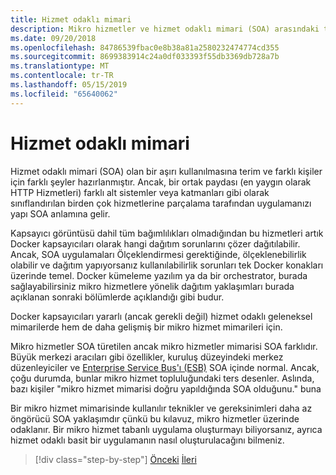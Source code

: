 ```yaml
---
title: Hizmet odaklı mimari
description: Mikro hizmetler ve hizmet odaklı mimari (SOA) arasındaki temel farklar öğrenin.
ms.date: 09/20/2018
ms.openlocfilehash: 84786539fbac0e8b38a81a2580232474774cd355
ms.sourcegitcommit: 8699383914c24a0df033393f55db3369db728a7b
ms.translationtype: MT
ms.contentlocale: tr-TR
ms.lasthandoff: 05/15/2019
ms.locfileid: "65640062"
---
```

# <a name="service-oriented-architecture"></a>Hizmet odaklı mimari

Hizmet odaklı mimari (SOA) olan bir aşırı kullanılmasına terim ve farklı kişiler için farklı şeyler hazırlanmıştır. Ancak, bir ortak paydası (en yaygın olarak HTTP Hizmetleri) farklı alt sistemler veya katmanları gibi olarak sınıflandırılan birden çok hizmetlerine parçalama tarafından uygulamanızı yapı SOA anlamına gelir.

Kapsayıcı görüntüsü dahil tüm bağımlılıkları olmadığından bu hizmetleri artık Docker kapsayıcıları olarak hangi dağıtım sorunlarını çözer dağıtılabilir. Ancak, SOA uygulamaları Ölçeklendirmesi gerektiğinde, ölçeklenebilirlik olabilir ve dağıtım yapıyorsanız kullanılabilirlik sorunları tek Docker konakları üzerinde temel. Docker kümeleme yazılım ya da bir orchestrator, burada sağlayabilirsiniz mikro hizmetlere yönelik dağıtım yaklaşımları burada açıklanan sonraki bölümlerde açıklandığı gibi budur.

Docker kapsayıcıları yararlı (ancak gerekli değil) hizmet odaklı geleneksel mimarilerde hem de daha gelişmiş bir mikro hizmet mimarileri için.

Mikro hizmetler SOA türetilen ancak mikro hizmetler mimarisi SOA farklıdır. Büyük merkezi aracıları gibi özellikler, kuruluş düzeyindeki merkez düzenleyiciler ve [Enterprise Service Bus'ı (ESB)](https://en.wikipedia.org/wiki/Enterprise_service_bus) SOA içinde normal. Ancak, çoğu durumda, bunlar mikro hizmet topluluğundaki ters desenler. Aslında, bazı kişiler "mikro hizmet mimarisi doğru yapıldığında SOA olduğunu." buna

Bir mikro hizmet mimarisinde kullanılır teknikler ve gereksinimleri daha az öngörücü SOA yaklaşımdır çünkü bu kılavuz, mikro hizmetler üzerinde odaklanır. Bir mikro hizmet tabanlı uygulama oluşturmayı biliyorsanız, ayrıca hizmet odaklı basit bir uygulamanın nasıl oluşturulacağını bilmeniz.

>[!div class="step-by-step"]
>[Önceki](docker-application-state-data.md)
>[İleri](microservices-architecture.md)
